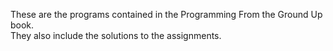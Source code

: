 These are the programs contained in the Programming From the Ground Up book.  
They also include the solutions to the assignments.
